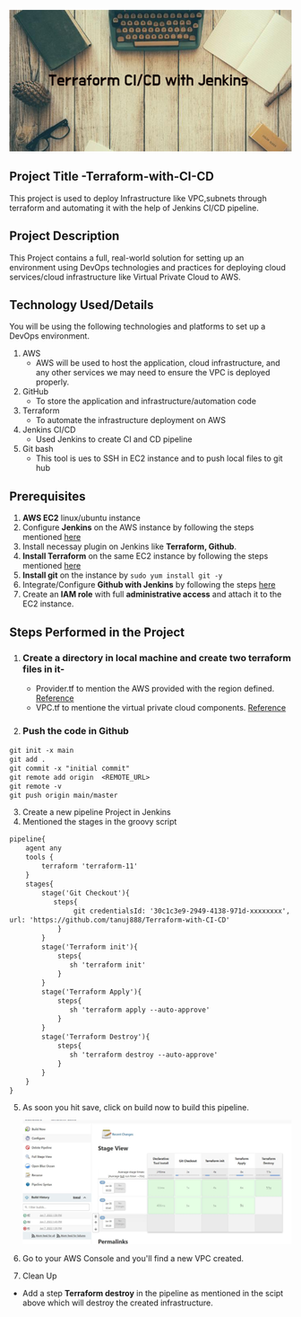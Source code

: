 ![This is an image](https://github.com/tanuj888/Terraform-with-CI-CD/blob/main/Terraform.png)

## Project Title -Terraform-with-CI-CD
This project is used to deploy Infrastructure like VPC,subnets through terraform and automating it with the help of Jenkins CI/CD pipeline.
## Project Description
This Project contains a full, real-world solution for setting up an environment using DevOps technologies and practices for deploying cloud services/cloud infrastructure like Virtual Private Cloud to AWS.
## Technology Used/Details
You will be using the following technologies and platforms to set up a DevOps environment.
1. AWS 
   - AWS will be used to host the application, cloud infrastructure, and any other services we may need to ensure the VPC is deployed properly.
2. GitHub
   - To store the application and infrastructure/automation code
3. Terraform
   - To automate the infrastructure deployment on AWS 
4. Jenkins CI/CD
    - Used Jenkins  to create CI and CD pipeline
5. Git bash
    - This tool is ues to SSH in EC2 instance and to push local files to git hub

## Prerequisites
1. **AWS EC2** linux/ubuntu instance
2. Configure **Jenkins** on the AWS instance by following the steps mentioned [here](https://www.jenkins.io/doc/tutorials/tutorial-for-installing-jenkins-on-AWS/)
3. Install necessay plugin on Jenkins like **Terraform, Github**.
4. **Install Terraform** on the same EC2 instance by following the steps mentioned [here](https://learn.hashicorp.com/tutorials/terraform/install-cli)
5. **Install git** on the instance by `sudo yum install git -y`
6. Integrate/Configure **Github with Jenkins** by following the steps [here](https://www.blazemeter.com/blog/how-to-integrate-your-github-repository-to-your-jenkins-project)
7. Create an **IAM role** with full **administrative access** and attach it to the EC2 instance.

## Steps Performed in the Project
1. ### Create a directory in local machine and create two terraform files in it-
     - Provider.tf to mention the AWS provided with the region defined. [Reference](https://registry.terraform.io/providers/hashicorp/aws/latest/docs)
     - VPC.tf to mentione the virtual private cloud components. [Reference](https://registry.terraform.io/providers/hashicorp/aws/latest/docs/resources/vpc)
     
2. ### Push the code in Github
 ````
 git init -x main
 git add .
 git commit -x "initial commit"
 git remote add origin  <REMOTE_URL> 
 git remote -v
 git push origin main/master
 ````
3. Create a new pipeline Project in Jenkins
4. Mentioned the stages in the groovy script

````
pipeline{
    agent any
    tools {
        terraform 'terraform-11'
    }
    stages{
        stage('Git Checkout'){
           steps{  
                git credentialsId: '30c1c3e9-2949-4138-971d-xxxxxxxx', url: 'https://github.com/tanuj888/Terraform-with-CI-CD'
            } 
        }
        stage('Terraform init'){
            steps{  
               sh 'terraform init'
            }
        }
        stage('Terraform Apply'){
            steps{  
               sh 'terraform apply --auto-approve'
            }
        }
        stage('Terraform Destroy'){
            steps{  
               sh 'terraform destroy --auto-approve'
            } 
        }
    }    
}
````
 
5. As soon you hit save, click on build now to build this pipeline.

   ![](https://github.com/tanuj888/Terraform-with-CI-CD/blob/main/build.JPG)
6. Go to your AWS Console and you'll find a new VPC created. 
7. Clean Up
  * Add a step **Terraform destroy** in the pipeline as mentioned in the scipt above which will destroy the created infrastructure. 
